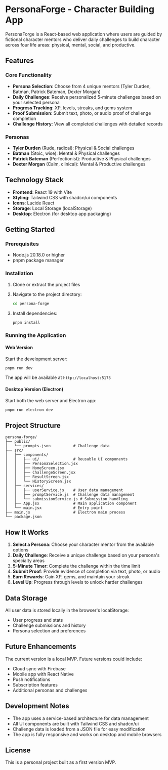 # PersonaForge - Character Building App

PersonaForge is a React-based web application where users are guided by fictional character mentors who deliver daily challenges to build character across four life areas: physical, mental, social, and productive.

## Features

### Core Functionality
- **Persona Selection**: Choose from 4 unique mentors (Tyler Durden, Batman, Patrick Bateman, Dexter Morgan)
- **Daily Challenges**: Receive personalized 5-minute challenges based on your selected persona
- **Progress Tracking**: XP, levels, streaks, and gems system
- **Proof Submission**: Submit text, photo, or audio proof of challenge completion
- **Challenge History**: View all completed challenges with detailed records

### Personas
- **Tyler Durden** (Rude, radical): Physical & Social challenges
- **Batman** (Stoic, wise): Mental & Physical challenges  
- **Patrick Bateman** (Perfectionist): Productive & Physical challenges
- **Dexter Morgan** (Calm, clinical): Mental & Productive challenges

## Technology Stack

- **Frontend**: React 19 with Vite
- **Styling**: Tailwind CSS with shadcn/ui components
- **Icons**: Lucide React
- **Storage**: Local Storage (localStorage)
- **Desktop**: Electron (for desktop app packaging)

## Getting Started

### Prerequisites
- Node.js 20.18.0 or higher
- pnpm package manager

### Installation

1. Clone or extract the project files
2. Navigate to the project directory:
   ```bash
   cd persona-forge
   ```

3. Install dependencies:
   ```bash
   pnpm install
   ```

### Running the Application

#### Web Version
Start the development server:
```bash
pnpm run dev
```
The app will be available at `http://localhost:5173`

#### Desktop Version (Electron)
Start both the web server and Electron app:
```bash
pnpm run electron-dev
```

## Project Structure

```
persona-forge/
├── public/
│   └── prompts.json          # Challenge data
├── src/
│   ├── components/
│   │   ├── ui/               # Reusable UI components
│   │   ├── PersonaSelection.jsx
│   │   ├── HomeScreen.jsx
│   │   ├── ChallengeScreen.jsx
│   │   ├── ResultScreen.jsx
│   │   └── HistoryScreen.jsx
│   ├── services/
│   │   ├── userService.js    # User data management
│   │   ├── promptService.js  # Challenge data management
│   │   └── submissionService.js # Submission handling
│   ├── App.jsx               # Main application component
│   └── main.jsx              # Entry point
├── main.js                   # Electron main process
└── package.json
```

## How It Works

1. **Select a Persona**: Choose your character mentor from the available options
2. **Daily Challenge**: Receive a unique challenge based on your persona's specialty areas
3. **5-Minute Timer**: Complete the challenge within the time limit
4. **Submit Proof**: Provide evidence of completion via text, photo, or audio
5. **Earn Rewards**: Gain XP, gems, and maintain your streak
6. **Level Up**: Progress through levels to unlock harder challenges

## Data Storage

All user data is stored locally in the browser's localStorage:
- User progress and stats
- Challenge submissions and history
- Persona selection and preferences

## Future Enhancements

The current version is a local MVP. Future versions could include:
- Cloud sync with Firebase
- Mobile app with React Native
- Push notifications
- Subscription features
- Additional personas and challenges

## Development Notes

- The app uses a service-based architecture for data management
- All UI components are built with Tailwind CSS and shadcn/ui
- Challenge data is loaded from a JSON file for easy modification
- The app is fully responsive and works on desktop and mobile browsers

## License

This is a personal project built as a first version MVP.

